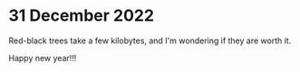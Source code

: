 31 December 2022
================

Red-black trees take a few kilobytes, and I'm wondering if they are worth it. 



Happy new year!!!

